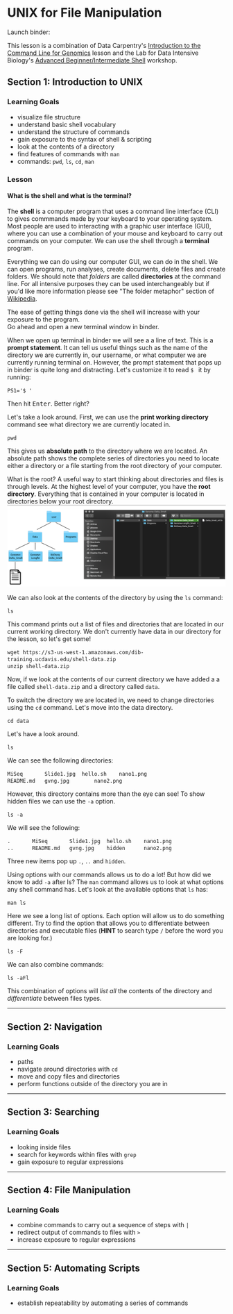 # UNIX for File Manipulation

Launch binder:

This lesson is a combination of Data Carpentry's [Introduction to the Command Line for Genomics](https://datacarpentry.org/shell-genomics/) lesson and the Lab for Data Intensive Biology's [Advanced Beginner/Intermediate Shell](https://dib-training.readthedocs.io/en/pub/2016-01-13-adv-beg-shell.html) workshop.


## Section 1: Introduction to UNIX

### Learning Goals
* visualize file structure
* understand basic shell vocabulary
* understand the structure of commands
* gain exposure to the syntax of shell & scripting
* look at the contents of a directory 
* find features of commands with `man`
* commands: `pwd`, `ls`, `cd`, `man`

### Lesson
#### What is the shell and what is the terminal?
The **shell** is a computer program that uses a command line interface (CLI) to gives commmands made by your keyboard to your operating system. Most people are used to interacting with a graphic user interface (GUI), where you can use a combination of your mouse and keyboard to carry out commands on your computer. We can use the shell through a **terminal** program. 

Everything we can do using our computer GUI, we can do in the shell. We can open programs, run analyses, create documents, delete files and create folders. We should note that _folders_ are called **directories** at the command line. For all intensive purposes they can be used interchangeably but if you'd like more information please see "The folder metaphor" section of [Wikipedia](https://en.wikipedia.org/wiki/Directory_%28computing%29#Folder_metaphor).

The ease of getting things done via the shell will increase with your exposure to the program.  
Go ahead and open a new terminal window in binder.

When we open up terminal in binder we will see a a line of text. This is a **prompt statement**. It can tell us useful things such as the name of the directory we are currently in, our username, or what computer we are currently running terminal on. However, the prompt statement that pops up in binder is quite long and distracting. Let's customize it to read `$ ` it by running:

```
PS1='$ '
```

Then hit <kbd>Enter</kbd>. Better right?

Let's take a look around. First, we can use the **print working directory** command see what directory we are currently located in.

```
pwd
```

This gives us **absolute path** to the directory where we are located. An absolute path shows the complete series of directories you need to locate either a directory or a file starting from the root directory of your computer.

What is the root?
A useful way to start thinking about directories and files is through levels. At the highest level of your computer, you have the **root directory**. Everything that is contained in your computer is located in directories below your root directory. 
![CLIvsGUI](https://github.com/ngs-docs/2020-GGG298/blob/shannonekj-week-2/Week2-UNIX_for_file_manipulation/CLIvsGUI.png)


We can also look at the contents of the directory by using the `ls` command:

```
ls
```

This command prints out a list of files and directories that are located in our current working directory. We don't currently have data in our directory for the lesson, so let's get some!

```
wget https://s3-us-west-1.amazonaws.com/dib-training.ucdavis.edu/shell-data.zip
unzip shell-data.zip
```

Now, if we look at the contents of our current directory we have added a a file called `shell-data.zip` and a directory called `data`.

To switch the directory we are located in, we need to change directories using the `cd` command. Let's move into the data directory. 

```
cd data
```

Let's have a look around.

```
ls
```

We can see the following directories:

```
MiSeq		Slide1.jpg	hello.sh	nano1.png
README.md	gvng.jpg		nano2.png
```

However, this directory contains more than the eye can see! To show hidden files we can use the `-a` option.

```
ls -a
```

We will see the following:

```
.		MiSeq		Slide1.jpg	hello.sh	nano1.png
..		README.md	gvng.jpg	hidden		nano2.png
```

Three new items pop up `.`, `..` and `hidden`. 

Using options with our commands allows us to do a lot! But how did we know to add `-a` after ls? The `man` command allows us to look at what options any shell command has. Let's look at the available options that `ls` has:

```
man ls
```

Here we see a long list of options. Each option will allow us to do something different.
Try to find the option that allows you to differentiate between directories and executable files (**HINT** to search type `/` before the word you are looking for.)

```
ls -F
```

We can also combine commands:

```
ls -aFl
```

This combination of options will _list_ _all_ the contents of the directory and _differentiate_ between files types. 





----

## Section 2: Navigation

### Learning Goals
* paths
* navigate around directories with `cd`
* move and copy files and directories 
* perform functions outside of the directory you are in

----

## Section 3: Searching

### Learning Goals
* looking inside files
* search for keywords within files with `grep`
* gain exposure to regular expressions

----

## Section 4: File Manipulation

### Learning Goals
* combine commands to carry out a sequence of steps with `|`
* redirect output of commands to files with `>`
* increase exposure to regular expressions

----

## Section 5: Automating Scripts

### Learning Goals
* establish repeatability by automating a series of commands
